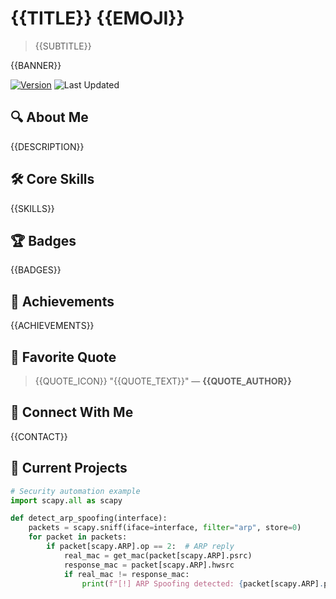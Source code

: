 # {{TITLE}} {{EMOJI}}

> {{SUBTITLE}}

{{BANNER}}

[![Version](https://img.shields.io/badge/version-{{VERSION}}-blue.svg)](https://github.com/cyberpython-dev)
![Last Updated](https://img.shields.io/badge/last_updated-{{LAST_UPDATED}}-brightgreen)

## 🔍 About Me

{{DESCRIPTION}}

## 🛠️ Core Skills

{{SKILLS}}

## 🏆 Badges

{{BADGES}}

## 🏅 Achievements

{{ACHIEVEMENTS}}

## 📜 Favorite Quote

> {{QUOTE_ICON}} "{{QUOTE_TEXT}}"
> — **{{QUOTE_AUTHOR}}**

## 🔗 Connect With Me

{{CONTACT}}

## 🚧 Current Projects

```python
# Security automation example
import scapy.all as scapy

def detect_arp_spoofing(interface):
    packets = scapy.sniff(iface=interface, filter="arp", store=0)
    for packet in packets:
        if packet[scapy.ARP].op == 2:  # ARP reply
            real_mac = get_mac(packet[scapy.ARP].psrc)
            response_mac = packet[scapy.ARP].hwsrc
            if real_mac != response_mac:
                print(f"[!] ARP Spoofing detected: {packet[scapy.ARP].psrc} is at {response_mac}")
```
